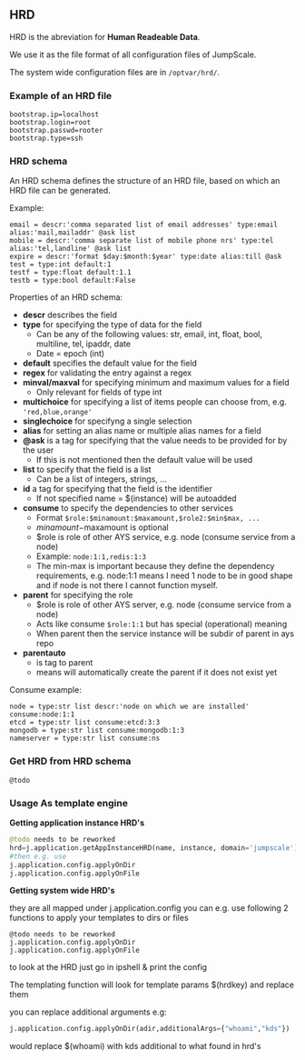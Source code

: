 ## HRD

HRD is the abreviation for **Human Readeable Data**.

We use it as the file format of all configuration files of JumpScale.

The system wide configuration files are in `/optvar/hrd/`.


### Example of an HRD file

```shell
bootstrap.ip=localhost
bootstrap.login=root
bootstrap.passwd=rooter
bootstrap.type=ssh
```

### HRD schema

An HRD schema defines the structure of an HRD file, based on which an HRD file can be generated.

Example:

```shell
email = descr:'comma separated list of email addresses' type:email alias:'mail,mailaddr' @ask list
mobile = descr:'comma separate list of mobile phone nrs' type:tel alias:'tel,landline' @ask list
expire = descr:'format $day:$month:$year' type:date alias:till @ask
test = type:int default:1
testf = type:float default:1.1
testb = type:bool default:False
```

Properties of an HRD schema:

- **descr** describes the field
- **type** for specifying the type of data for the field
    - Can be any of the following values: str, email, int, float, bool, multiline, tel, ipaddr, date
    - Date = epoch (int)
- **default** specifies the default value for the field
- **regex** for validating the entry against a regex
- **minval/maxval** for specifying minimum and maximum values for a field
    - Only relevant for fields of type int
- **multichoice** for specifying a list of items people can choose from, e.g. `'red,blue,orange'`
- **singlechoice** for specifyng a single selection
- **alias** for setting an alias name or multiple alias names for a field
- **@ask** is a tag for specifying that the value needs to be provided for by the user
    - If this is not mentioned then the default value will be used
- **list** to specify that the field is a list
    - Can be a list of integers, strings, ...
- **id** a tag for specifying that the field is the identifier
    - If not specified name = $(instance) will be autoadded
- **consume** to specify the dependencies to other services
    - Format `$role:$minamount:$maxamount,$role2:$min$max, ...`
    - $minamount-$maxamount is optional
    - $role is role of other AYS service, e.g. node (consume service from a node)
    - Example: `node:1:1,redis:1:3`
    - The min-max is important because they define the dependency requirements, e.g. node:1:1 means I need 1 node to be in good shape and if node is not there I cannot function myself.
- **parent** for specifying the role
    - $role is role of other AYS server, e.g. node (consume service from a node)
    - Acts like consume `$role:1:1` but has special (operational) meaning
    - When parent then the service instance will be subdir of parent in ays repo
- **parentauto**
    - is tag to parent
    - means will automatically create the parent if it does not exist yet

Consume example:

```shell
node = type:str list descr:'node on which we are installed' consume:node:1:1
etcd = type:str list consume:etcd:3:3
mongodb = type:str list consume:mongodb:1:3
nameserver = type:str list consume:ns
```

### Get HRD from HRD schema

```
@todo
```

### Usage As template engine

**Getting application instance HRD's**

```python
@todo needs to be reworked
hrd=j.application.getAppInstanceHRD(name, instance, domain='jumpscale')
#then e.g. use
j.application.config.applyOnDir
j.application.config.applyOnFile
```

**Getting system wide HRD's**

they are all mapped under j.application.config
you can e.g. use following 2 functions to apply your templates to dirs or files

```shell
@todo needs to be reworked
j.application.config.applyOnDir
j.application.config.applyOnFile
```
to look at the HRD just go in ipshell & print the config

The templating function will look for template params \$(hrdkey) and replace them

you can replace additional arguments e.g:

```python
j.application.config.applyOnDir(adir,additionalArgs={"whoami","kds"})
```

would replace \$(whoami) with kds additional to what found in hrd's
